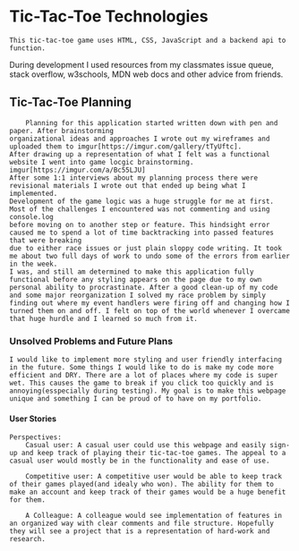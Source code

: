 # Tic-Tac-Toe Technologies
    This tic-tac-toe game uses HTML, CSS, JavaScript and a backend api to function.
During development I used resources from my classmates issue queue, stack overflow,
w3schools, MDN web docs and other advice from friends.

## Tic-Tac-Toe Planning
        Planning for this application started written down with pen and paper. After brainstorming 
    organizational ideas and approaches I wrote out my wireframes and uploaded them to imgur[https://imgur.com/gallery/tTyUftc].
    After drawing up a representation of what I felt was a functional website I went into game locgic brainstorming. imgur[https://imgur.com/a/Bc55LJU]
    After some 1:1 interviews about my planning process there were revisional materials I wrote out that ended up being what I implemented. 
    Development of the game logic was a huge struggle for me at first. Most of the challenges I encountered was not commenting and using console.log
    before moving on to another step or feature. This hindsight error caused me to spend a lot of time backtracking into passed features that were breaking 
    due to either race issues or just plain sloppy code writing. It took me about two full days of work to undo some of the errors from earlier in the week.
    I was, and still am determined to make this application fully functional before any styling appears on the page due to my own personal ability to procrastinate. After a good clean-up of my code and some major reorganization I solved my race problem by simply finding out where my event handlers were firing off and changing how I turned them on and off. I felt on top of the world whenever I overcame that huge hurdle and I learned so much from it.

### Unsolved Problems and Future Plans
    I would like to implement more styling and user friendly interfacing in the future. Some things I would like to do is make my code more efficient and DRY. There are a lot of places where my code is super wet. This causes the game to break if you click too quickly and is annoying(esspecially during testing). My goal is to make this webpage unique and something I can be proud of to have on my portfolio.


#### User Stories
    Perspectives:
        Casual user: A casual user could use this webpage and easily sign-up and keep track of playing their tic-tac-toe games. The appeal to a casual user would mostly be in the functionality and ease of use.

        Competitive user: A competitive user would be able to keep track of their games played(and idealy who won). The ability for them to make an account and keep track of their games would be a huge benefit for them.

        A Colleague: A colleague would see implementation of features in an organized way with clear comments and file structure. Hopefully they will see a project that is a representation of hard-work and research.


    